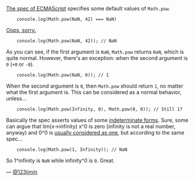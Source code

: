 [The spec of ECMAScript](http://ecma-international.org/ecma-262/5.1/#sec-15.8.2.13) specifies some default values of `Math.pow`.

```
    console.log(Math.pow(NaN, 42) === NaN)
```

[Oops, sorry.](http://wtfjs.com/2010/02/12/not-a-number-is-not-a-not-a-number)

```
    console.log(Math.pow(NaN, 42)); // NaN
```

As you can see, if the first argument is `NaN`, `Math.pow` returns `NaN`, which is quite normal.
However, there's an exception: when the second argument is `0` (`+0` or `-0`).

```
    console.log(Math.pow(NaN, 0)); // 1
```

When the second argument is `0`, then `Math.pow` should return `1`, no matter what the first argument is.
This can be considered as a normal behavior, unless...

```
    console.log(Math.pow(Infinity, 0), Math.pow(0, 0)); // Still 1?
```

Basically the spec asserts values of some [indeterminate forms](http://en.wikipedia.org/wiki/Indeterminate_forms).
Sure, some can argue that lim(x->infinity) x^0 is zero (infinity is not a real number, anyway) and 0^0 is [usually considered as one](http://en.wikipedia.org/wiki/Exponentiation#Zero_to_the_power_of_zero), but according to the same spec...

```
    console.log(Math.pow(1, Infinity)); // NaN
```

So 1^infinity is `NaN` while infinity^0 is `0`. Great.

— [@123jimin][1]

[1]:https://github.com/123jimin
